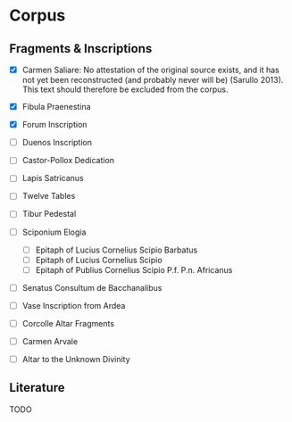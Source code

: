 # Corpus

## Fragments & Inscriptions

- [x] Carmen Saliare: No attestation of the original source exists, and it has not yet been reconstructed (and probably never will be) (Sarullo 2013). This text should therefore be excluded from the corpus.

- [x] Fibula Praenestina

- [x] Forum Inscription

- [ ] Duenos Inscription

- [ ] Castor-Pollox Dedication

- [ ] Lapis Satricanus

- [ ] Twelve Tables

- [ ] Tibur Pedestal

- [ ] Sciponium Elogia
  - [ ] Epitaph of Lucius Cornelius Scipio Barbatus
  - [ ] Epitaph of Lucius Cornelius Scipio
  - [ ] Epitaph of Publius Cornelius Scipio P.f. P.n. Africanus

- [ ] Senatus Consultum de Bacchanalibus

- [ ] Vase Inscription from Ardea

- [ ] Corcolle Altar Fragments

- [ ] Carmen Arvale

- [ ] Altar to the Unknown Divinity

## Literature

TODO
